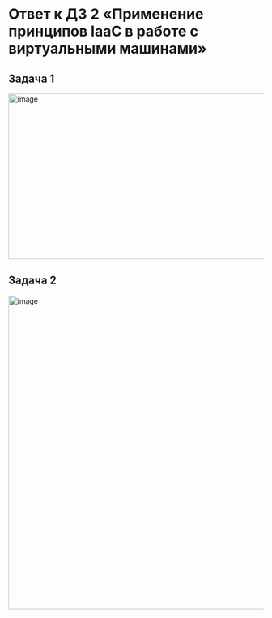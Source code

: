 # Ответ к ДЗ 2 «Применение принципов IaaC в работе с виртуальными машинами»
## Задача 1
<img width="599" height="326" alt="image" src="https://github.com/user-attachments/assets/5855d45e-be39-4b31-8f8a-8d32582b3396" />

## Задача 2
<img width="994" height="618" alt="image" src="https://github.com/user-attachments/assets/5b64def9-4265-4ca5-9d35-1eacda3570b2" />



